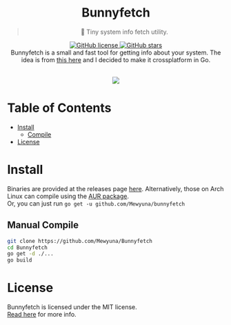 <div align="center">
	<h1>Bunnyfetch</h1>
	<blockquote align="center">🐰 Tiny system info fetch utility.</blockquote>
	<p>
		<a href="https://github.com/Mewyuna/Bunnyfetch/blob/master/LICENSE">
			<img alt="GitHub license" src="https://img.shields.io/github/license/Mewyuna/Bunnyfetch?style=for-the-badge">
		</a>
		<a href="https://github.com/Mewyuna/Bunnyfetch/stargazers">
			<img alt="GitHub stars" src="https://img.shields.io/github/stars/Mewyuna/Bunnyfetch?style=for-the-badge">
		</a>
		<br>
<!--		<a href="https://github.com/Mewyuna/Bunnyfetch/actions">
			<img alt="Windows Build Status" src="https://img.shields.io/github/workflow/status/Mewyuna/Bunnyfetch/Windows%20Build?style=flat-square&logo=github&label=Windows">
		</a>
		<a href="https://github.com/Mewyuna/Bunnyfetch/actions">
			<img alt="GNU/Linux Build Status" src="https://img.shields.io/github/workflow/status/Mewyuna/Bunnyfetch/Linux%20Build?style=flat-square&logo=github&label=GNU/Linux">
		</a>
		<a href="https://github.com/Mewyuna/Bunnyfetch/actions">
			<img alt="MacOS Build Status" src="https://img.shields.io/github/workflow/status/Mewyuna/Bunnyfetch/MacOS%20Build?style=flat-square&logo=github&label=MacOS">
		</a>
		<br>-->
		Bunnyfetch is a small and fast tool for getting info about your system.
		The idea is from <a href="https://github.com/elenapan/dotfiles/blob/master/bin/bunnyfetch">this here</a> and I decided to make it crossplatform in Go.
	</p><br>
	<img src="https://modeus.is-inside.me/77BACbwf.png">
</div>

# Table of Contents
- [Install](#install)
  - [Compile](#compiling)
- [License](#license)

# Install
Binaries are provided at the releases page [here](https://github.com/Mewyuna/Bunnyfetch/releases).
Alternatively, those on Arch Linux can compile using the [AUR package](https://aur.archlinux.org/packages/bunnyfetch-git/).  
Or, you can just run `go get -u github.com/Mewyuna/bunnyfetch`

## Manual Compile
```sh
git clone https://github.com/Mewyuna/Bunnyfetch
cd Bunnyfetch
go get -d ./...
go build
```  

# License
Bunnyfetch is licensed under the MIT license.  
[Read here](LICENSE) for more info.

